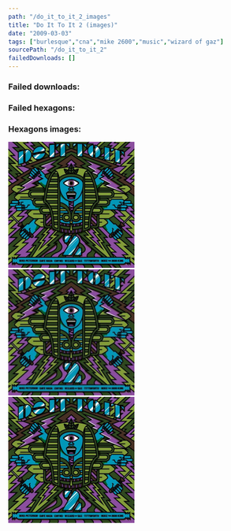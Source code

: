 ```yaml
---
path: "/do_it_to_it_2_images"
title: "Do It To It 2 (images)"
date: "2009-03-03"
tags: ["burlesque","cna","mike 2600","music","wizard of gaz"]
sourcePath: "/do_it_to_it_2"
failedDownloads: []
---
```



### Failed downloads:

### Failed hexagons:

### Hexagons images:
![diti2.jpeg_hexagon.jpeg](diti2.jpeg_hexagon.jpeg)
 ![diti2-297x300.jpg_hexagon.jpeg](diti2-297x300.jpg_hexagon.jpeg)
 ![diti2.jpg_hexagon.jpeg](diti2.jpg_hexagon.jpeg)
